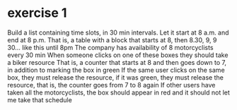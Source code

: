 # exercise 1
Build a list containing time slots, in 30 min intervals. Let it start at 8 a.m. and end at 8 p.m. That is, a table with a block that starts at 8, then 8.30, 9, 9 30... like this until 8pm The company has availability of 8 motorcyclists every 30 min When someone clicks on one of these boxes they should take a biker resource That is, a counter that starts at 8 and then goes down to 7, in addition to marking the box in green If the same user clicks on the same box, they must release the resource, if it was green, they must release the resource, that is, the counter goes from 7 to 8 again If other users have taken all the motorcyclists, the box should appear in red and it should not let me take that schedule
